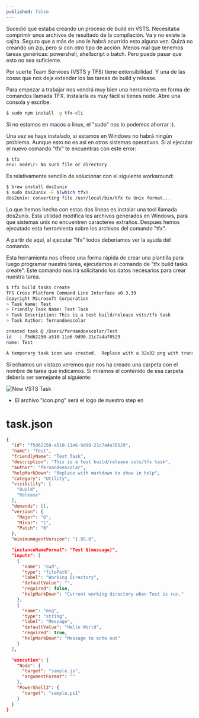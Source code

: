```yaml
---
published: false
---
```

Sucedió que estaba creando un proceso de build en VSTS. Necesitaba comprimir unos archivos de resultado de la compilación. Va y no existe la cajita. Seguro que a más de uno le habrá ocurrido esto alguna vez. Quizá no creando un zip, pero sí con otro tipo de acción. Menos mal que tenemos tareas genéricas: powershell, shellscript o batch. Pero puede pasar que esto no sea suficiente.

Por suerte Team Services (VSTS y TFS) tiene extensibilidad. Y una de las cosas que nos deja extender los las tareas de build y release.

Para empezar a trabajar nos vendrá muy bien una herramienta en forma de comandos llamada TFX. Instalarla es muy fácil si tienes node. Abre una consola y escribe:

```bash
$ sudo npm install -g tfx-cli
```

Si no estamos en macos o linux, el "sudo" nos lo podemos ahorrar :).

Una vez se haya instalado, si estamos en Windows no habrá ningún problema. Aunque esto no es así en otros sistemas operativos. Si al ejecutar el nuevo comando "tfx" te encuentras con este error:

```bash
$ tfx
env: node\r: No such file or directory
```

Es relativamente sencillo de solucionar con el siguiente workaround:

```bash
$ brew install dos2unix
$ sudo dos2unix -F $(which tfx)
dos2unix: converting file /usr/local/bin/tfx to Unix format...
```

Lo que hemos hecho con estas dos líneas es instalar una tool llamada dos2unix. Esta utilidad modifica los archivos generados en Windows, para que sistemas unix no encuentren caracteres extraños. Despues hemos ejecutado esta herramienta sobre los archivos del comando "tfx".

A partir de aquí, al ejecutar "tfx" todos deberíamos ver la ayuda del comando.

Esta herramienta nos ofrece una forma rápida de crear una plantilla para luego programar nuestra tarea, ejecutamos el comando de "tfx build tasks create". Este comando nos irá solicitando los datos necesarios para crear nuestra tarea.

```bash
$ tfx build tasks create
TFS Cross Platform Command Line Interface v0.3.39
Copyright Microsoft Corporation
> Task Name: Test
> Friendly Task Name: Test Task
> Task Description: This is a test build/release vsts/tfs task
> Task Author: fernandoescolar

created task @ /Users/fernandoescolar/Test
id   : f5d62250-a510-11e6-9d90-21c7a4a70529
name: Test

A temporary task icon was created.  Replace with a 32x32 png with transparencies
```

Si echamos un vistazo veremos que nos ha creado una carpeta con el nombre de tarea que indicamos. Si miramos el contenido de esa carpeta debería ser semejante al siguiente:

![New VSTS Task]({{site.baseurl}}/public/uploads/2016/11/vsts-tasks-folder.png)

- El archivo "icon.png" será el logo de nuestro step en 


# task.json

```json
{
  "id": "f5d62250-a510-11e6-9d90-21c7a4a70529",
  "name": "Test",
  "friendlyName": "Test Task",
  "description": "This is a test build/release vsts/tfs task",
  "author": "fernandoescolar",
  "helpMarkDown": "Replace with markdown to show in help",
  "category": "Utility",
  "visibility": [
    "Build",
    "Release"
  ],
  "demands": [],
  "version": {
    "Major": "0",
    "Minor": "1",
    "Patch": "0"
  },
  "minimumAgentVersion": "1.95.0",
````

```json
  "instanceNameFormat": "Test $(message)",
  "inputs": [
    {
      "name": "cwd",
      "type": "filePath",
      "label": "Working Directory",
      "defaultValue": "",
      "required": false,
      "helpMarkDown": "Current working directory when Test is run."
    },
    {
      "name": "msg",
      "type": "string",
      "label": "Message",
      "defaultValue": "Hello World",
      "required": true,
      "helpMarkDown": "Message to echo out"
    }
  ],
````

```json
  "execution": {
    "Node": {
      "target": "sample.js",
      "argumentFormat": ""
    },
    "PowerShell3": {
      "target": "sample.ps1"
    }
  }
}
```
